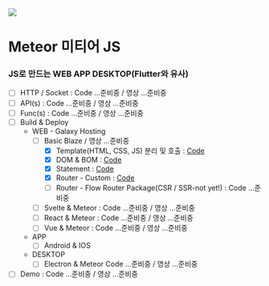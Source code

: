 <img src="https://user-images.githubusercontent.com/841294/26841702-0902bbee-4af3-11e7-9805-0618da66a246.png" />

# Meteor 미티어 JS

### JS로 만드는 WEB APP DESKTOP(Flutter와 유사)
- [ ] HTTP / Socket : Code ...준비중 / 영상 ...준비중
- [ ] API(s) : Code ...준비중 / 영상 ...준비중
- [ ] Func(s) : Code ...준비중 / 영상 ...준비중
- [ ] Build & Deploy
  - WEB - Galaxy Hosting
    - [ ] Basic Blaze / 영상 ...준비중
      - [x] Template(HTML, CSS, JS) 분리 및 호출 : [Code](https://github.com/doyle-flutter/basicMeteor/blob/main/client/temp.html)
      - [x] DOM & BOM : [Code](https://github.com/doyle-flutter/basicMeteor/blob/main/client/temp.html)
      - [x] Statement : [Code](https://github.com/doyle-flutter/basicMeteor/blob/main/client/main.js)
      - [x] Router - Custom : [Code](https://github.com/doyle-flutter/basicMeteor/blob/main/client/main.js)
      - [ ] Router - Flow Router Package(CSR / SSR-not yet!) : Code ...준비중 
    - [ ] Svelte & Meteor : Code ...준비중 / 영상 ...준비중
    - [ ] React & Meteor : Code ...준비중 / 영상 ...준비중
    - [ ] Vue & Meteor : Code ...준비중 / 영상 ...준비중
  - APP 
    - [ ] Android & IOS
  - DESKTOP 
    - [ ] Electron & Meteor Code ...준비중 / 영상 ...준비중
- [ ] Demo : Code ...준비중 / 영상 ...준비중
